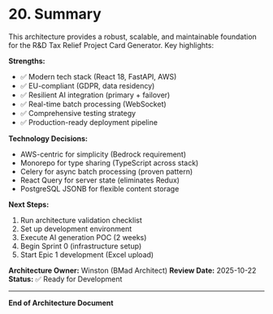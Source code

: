 # 20. Summary

This architecture provides a robust, scalable, and maintainable foundation for the R&D Tax Relief Project Card Generator. Key highlights:

**Strengths:**
- ✅ Modern tech stack (React 18, FastAPI, AWS)
- ✅ EU-compliant (GDPR, data residency)
- ✅ Resilient AI integration (primary + failover)
- ✅ Real-time batch processing (WebSocket)
- ✅ Comprehensive testing strategy
- ✅ Production-ready deployment pipeline

**Technology Decisions:**
- AWS-centric for simplicity (Bedrock requirement)
- Monorepo for type sharing (TypeScript across stack)
- Celery for async batch processing (proven pattern)
- React Query for server state (eliminates Redux)
- PostgreSQL JSONB for flexible content storage

**Next Steps:**
1. Run architecture validation checklist
2. Set up development environment
3. Execute AI generation POC (2 weeks)
4. Begin Sprint 0 (infrastructure setup)
5. Start Epic 1 development (Excel upload)

**Architecture Owner:** Winston (BMad Architect)
**Review Date:** 2025-10-22
**Status:** ✅ Ready for Development

---

**End of Architecture Document**
